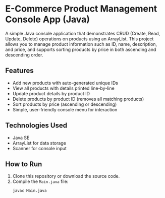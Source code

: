 
# E-Commerce Product Management Console App (Java)

A simple Java console application that demonstrates CRUD (Create, Read, Update, Delete) operations on products using an ArrayList. This project allows you to manage product information such as ID, name, description, and price, and supports sorting products by price in both ascending and descending order.

## Features

- Add new products with auto-generated unique IDs
- View all products with details printed line-by-line
- Update product details by product ID
- Delete products by product ID (removes all matching products)
- Sort products by price (ascending or descending)
- Simple, user-friendly console menu for interaction

## Technologies Used

- Java SE
- ArrayList for data storage
- Scanner for console input

## How to Run

1. Clone this repository or download the source code.
2. Compile the `Main.java` file:
   ```bash
   javac Main.java
